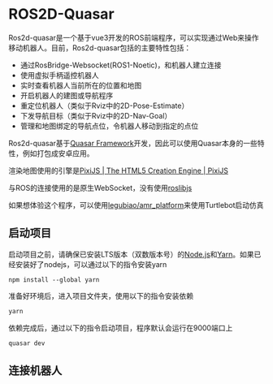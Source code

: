 # ROS2D-Quasar

Ros2d-quasar是一个基于vue3开发的ROS前端程序，可以实现通过Web来操作移动机器人。目前，Ros2d-quasar包括的主要特性包括：

- 通过RosBridge-Websocket(ROS1-Noetic)，和机器人建立连接
- 使用虚拟手柄遥控机器人
- 实时查看机器人当前所在的位置和地图
- 开启机器人的建图或导航程序
- 重定位机器人（类似于Rviz中的2D-Pose-Estimate）
- 下发导航目标（类似于Rviz中的2D-Nav-Goal）
- 管理和地图绑定的导航点位，令机器人移动到指定的点位



Ros2d-quasar基于[Quasar Framework](https://quasar.dev/)开发，因此可以使用Quasar本身的一些特性，例如打包成安卓应用。

渲染地图使用的引擎是[PixiJS | The HTML5 Creation Engine | PixiJS](https://pixijs.com/)

与ROS的连接使用的是原生WebSocket，没有使用[roslibjs](https://github.com/RobotWebTools/roslibjs)

如果想体验这个程序，可以使用[legubiao/amr_platform](https://github.com/legubiao/amr_platform)来使用Turtlebot启动仿真



## 启动项目

启动项目之前，请确保已安装LTS版本（双数版本号）的[Node.js](https://nodejs.org/en)和[Yarn](https://classic.yarnpkg.com/lang/en/docs/install)。如果已经安装好了nodejs，可以通过以下的指令安装yarn

```
npm install --global yarn
```

准备好环境后，进入项目文件夹，使用以下的指令安装依赖

```bash
yarn
```

依赖完成后，通过以下的指令启动项目，程序默认会运行在9000端口上

```bash
quasar dev
```



## 连接机器人

